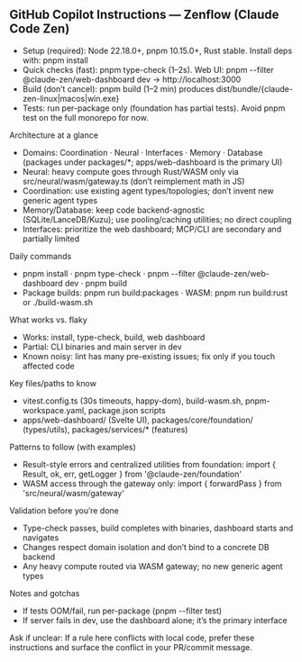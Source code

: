 ## GitHub Copilot Instructions — Zenflow (Claude Code Zen)

- Setup (required): Node 22.18.0+, pnpm 10.15.0+, Rust stable. Install deps with: pnpm install
- Quick checks (fast): pnpm type-check (1–2s). Web UI: pnpm --filter @claude-zen/web-dashboard dev → http://localhost:3000
- Build (don’t cancel): pnpm build (1–2 min) produces dist/bundle/{claude-zen-linux|macos|win.exe}
- Tests: run per-package only (foundation has partial tests). Avoid pnpm test on the full monorepo for now.

Architecture at a glance
- Domains: Coordination · Neural · Interfaces · Memory · Database (packages under packages/*; apps/web-dashboard is the primary UI)
- Neural: heavy compute goes through Rust/WASM only via src/neural/wasm/gateway.ts (don’t reimplement math in JS)
- Coordination: use existing agent types/topologies; don’t invent new generic agent types
- Memory/Database: keep code backend-agnostic (SQLite/LanceDB/Kuzu); use pooling/caching utilities; no direct coupling
- Interfaces: prioritize the web dashboard; MCP/CLI are secondary and partially limited

Daily commands
- pnpm install  ·  pnpm type-check  ·  pnpm --filter @claude-zen/web-dashboard dev  ·  pnpm build
- Package builds: pnpm run build:packages  ·  WASM: pnpm run build:rust or ./build-wasm.sh

What works vs. flaky
- Works: install, type-check, build, web dashboard
- Partial: CLI binaries and main server in dev
- Known noisy: lint has many pre-existing issues; fix only if you touch affected code

Key files/paths to know
- vitest.config.ts (30s timeouts, happy-dom), build-wasm.sh, pnpm-workspace.yaml, package.json scripts
- apps/web-dashboard/ (Svelte UI), packages/core/foundation/ (types/utils), packages/services/* (features)

Patterns to follow (with examples)
- Result-style errors and centralized utilities from foundation:
   import { Result, ok, err, getLogger } from '@claude-zen/foundation'
- WASM access through the gateway only:
   import { forwardPass } from 'src/neural/wasm/gateway'

Validation before you’re done
- Type-check passes, build completes with binaries, dashboard starts and navigates
- Changes respect domain isolation and don’t bind to a concrete DB backend
- Any heavy compute routed via WASM gateway; no new generic agent types

Notes and gotchas
- If tests OOM/fail, run per-package (pnpm --filter <pkg> test)
- If server fails in dev, use the dashboard alone; it’s the primary interface

Ask if unclear: If a rule here conflicts with local code, prefer these instructions and surface the conflict in your PR/commit message.